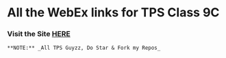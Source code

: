 # All the WebEx links for TPS Class 9C

### Visit the Site [HERE](https://v1s1t0r999.github.io/TPSClass9C)

```
**NOTE:** _All TPS Guyzz, Do Star & Fork my Repos_
```
